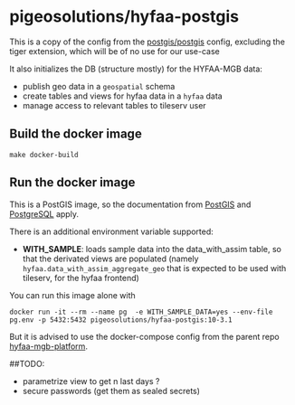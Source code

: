 # pigeosolutions/hyfaa-postgis

This is a copy of the config from the [postgis/postgis](https://github.com/postgis/docker-postgis) config, excluding the tiger extension, which will be of no use for our use-case

It also initializes the DB (structure mostly) for the HYFAA-MGB data:
- publish geo data in a `geospatial` schema
- create tables and views for hyfaa data in a `hyfaa` data
- manage access to relevant tables to tileserv user

## Build the docker image
`make docker-build`

## Run the docker image
This is a PostGIS image, so the documentation from [PostGIS](https://hub.docker.com/r/postgis/postgis) 
and [PostgreSQL](https://hub.docker.com/_/postgres) apply.

There is an additional environment variable supported:
- **WITH_SAMPLE**: loads sample data into the data_with_assim table, so that the derivated views are populated (namely 
`hyfaa.data_with_assim_aggregate_geo` that is expected to be used with tileserv, for the hyfaa frontend)

You can run this image alone with
```
docker run -it --rm --name pg  -e WITH_SAMPLE_DATA=yes --env-file pg.env -p 5432:5432 pigeosolutions/hyfaa-postgis:10-3.1
```
But it is advised to use the docker-compose config from the parent repo [hyfaa-mgb-platform](https://github.com/OMP-IRD/hyfaa-mgb-platform).

##TODO:
- parametrize view to get n last days ?
- secure passwords (get them as sealed secrets)
